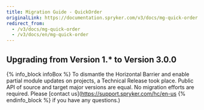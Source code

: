 ```yaml
---
title: Migration Guide - QuickOrder
originalLink: https://documentation.spryker.com/v3/docs/mg-quick-order
redirect_from:
  - /v3/docs/mg-quick-order
  - /v3/docs/en/mg-quick-order
---
```


## Upgrading from Version 1.* to Version 3.0.0

{% info_block infoBox %}
To dismantle the Horizontal Barrier and enable partial module updates on projects, a Technical Release took place. Public API of source and target major versions are equal. No migration efforts are required. Please [contact us](https://support.spryker.com/hc/en-us
{% endinfo_block %} if you have any questions.)
